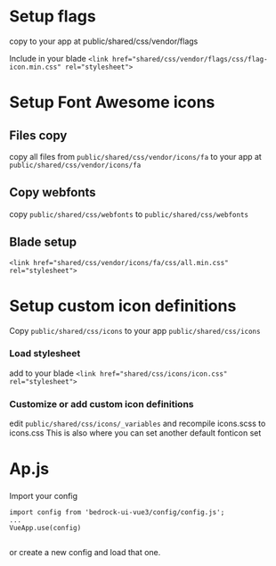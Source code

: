 # Setup flags
copy to your app at
public/shared/css/vendor/flags

Include in your blade
```<link href="shared/css/vendor/flags/css/flag-icon.min.css" rel="stylesheet">```


# Setup Font Awesome icons

## Files copy
copy all files from ```public/shared/css/vendor/icons/fa```
to your app at
```public/shared/css/vendor/icons/fa```

## Copy webfonts
copy
```public/shared/css/webfonts```
to
```public/shared/css/webfonts```

## Blade setup
```<link href="shared/css/vendor/icons/fa/css/all.min.css" rel="stylesheet">```

# Setup custom icon definitions
Copy ``public/shared/css/icons`` 
to your app
```public/shared/css/icons```

### Load stylesheet
add to your blade
```<link href="shared/css/icons/icon.css" rel="stylesheet">```

### Customize or add custom icon definitions
edit ```public/shared/css/icons/_variables```
and recompile icons.scss to icons.css
This is also where you can set another default fonticon set

# Ap.js
###
Import your config

```
import config from 'bedrock-ui-vue3/config/config.js';
...
VueApp.use(config)
            
```
or create a new config and load that one. 
